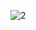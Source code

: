 ![2](https://user-images.githubusercontent.com/52587198/133885999-9ffb75e3-d499-486a-b707-9791df4218b2.png)
